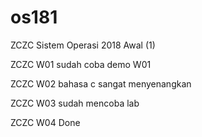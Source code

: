 # os181
ZCZC Sistem Operasi 2018 Awal (1)

ZCZC W01 sudah coba demo W01

ZCZC W02 bahasa c sangat menyenangkan 

ZCZC W03 sudah mencoba lab

ZCZC W04 Done
